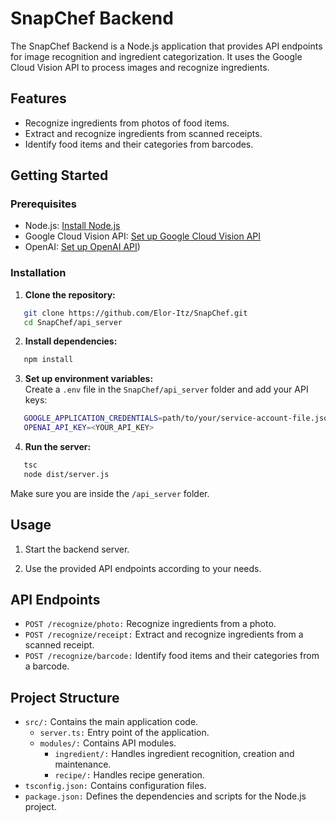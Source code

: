 # SnapChef Backend

The SnapChef Backend is a Node.js application that provides API endpoints for image recognition and ingredient categorization. It uses the Google Cloud Vision API to process images and recognize ingredients.

## Features

- Recognize ingredients from photos of food items.
- Extract and recognize ingredients from scanned receipts.
- Identify food items and their categories from barcodes.

## Getting Started

### Prerequisites

- Node.js: [Install Node.js](https://nodejs.org/)
- Google Cloud Vision API: [Set up Google Cloud Vision API](https://cloud.google.com/vision/docs/setup)
- OpenAI: [Set up OpenAI API](https://platform.openai.com/docs/quickstart))

### Installation

1. **Clone the repository:**
```sh
   git clone https://github.com/Elor-Itz/SnapChef.git
   cd SnapChef/api_server
   ```

2. **Install dependencies:**
```sh
   npm install
   ```

3. **Set up environment variables:**   
   Create a `.env` file in the `SnapChef/api_server` folder and add your API keys:
```sh
   GOOGLE_APPLICATION_CREDENTIALS=path/to/your/service-account-file.json
   OPENAI_API_KEY=<YOUR_API_KEY>
   ```

4. **Run the server:**
```sh
   tsc
   node dist/server.js     
   ``` 
   Make sure you are inside the `/api_server` folder.

## Usage

1. Start the backend server.

2. Use the provided API endpoints according to your needs.

## API Endpoints

* `POST /recognize/photo:` Recognize ingredients from a photo.
* `POST /recognize/receipt:` Extract and recognize ingredients from a scanned receipt.
* `POST /recognize/barcode:` Identify food items and their categories from a barcode.

## Project Structure

* `src/:` Contains the main application code.
  * `server.ts:` Entry point of the application.
  * `modules/:` Contains API modules.
    * `ingredient/:` Handles ingredient recognition, creation and maintenance.
    * `recipe/:` Handles recipe generation.
* `tsconfig.json:` Contains configuration files.
* `package.json:` Defines the dependencies and scripts for the Node.js project.
